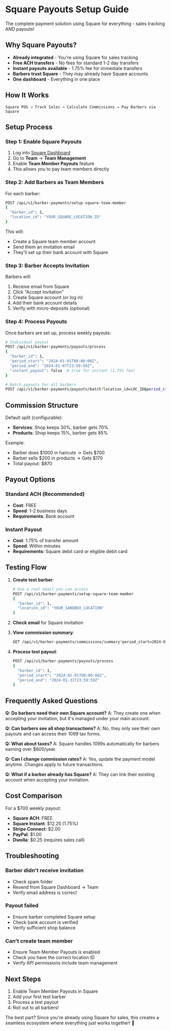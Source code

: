 # Square Payouts Setup Guide

The complete payment solution using Square for everything - sales tracking AND payouts!

## Why Square Payouts?

- **Already integrated** - You're using Square for sales tracking
- **Free ACH transfers** - No fees for standard 1-2 day transfers
- **Instant payouts available** - 1.75% fee for immediate transfers
- **Barbers trust Square** - They may already have Square accounts
- **One dashboard** - Everything in one place

## How It Works

```
Square POS → Track Sales → Calculate Commissions → Pay Barbers via Square
```

## Setup Process

### Step 1: Enable Square Payouts

1. Log into [Square Dashboard](https://squareup.com/dashboard)
2. Go to **Team** → **Team Management**
3. Enable **Team Member Payouts** feature
4. This allows you to pay team members directly

### Step 2: Add Barbers as Team Members

For each barber:

```bash
POST /api/v1/barber-payments/setup-square-team-member
{
  "barber_id": 1,
  "location_id": "YOUR_SQUARE_LOCATION_ID"
}
```

This will:
- Create a Square team member account
- Send them an invitation email
- They'll set up their bank account with Square

### Step 3: Barber Accepts Invitation

Barbers will:
1. Receive email from Square
2. Click "Accept Invitation"
3. Create Square account (or log in)
4. Add their bank account details
5. Verify with micro-deposits (optional)

### Step 4: Process Payouts

Once barbers are set up, process weekly payouts:

```bash
# Individual payout
POST /api/v1/barber-payments/payouts/process
{
  "barber_id": 1,
  "period_start": "2024-01-01T00:00:00Z",
  "period_end": "2024-01-07T23:59:59Z",
  "instant_payout": false  # true for instant (1.75% fee)
}

# Batch payouts for all barbers
POST /api/v1/barber-payments/payouts/batch?location_id=LOC_ID&period_start=2024-01-01&period_end=2024-01-07
```

## Commission Structure

Default split (configurable):
- **Services**: Shop keeps 30%, barber gets 70%
- **Products**: Shop keeps 15%, barber gets 85%

Example:
- Barber does $1000 in haircuts → Gets $700
- Barber sells $200 in products → Gets $170
- Total payout: $870

## Payout Options

### Standard ACH (Recommended)
- **Cost**: FREE
- **Speed**: 1-2 business days
- **Requirements**: Bank account

### Instant Payout
- **Cost**: 1.75% of transfer amount
- **Speed**: Within minutes
- **Requirements**: Square debit card or eligible debit card

## Testing Flow

1. **Create test barber**:
   ```bash
   # Use a real email you can access
   POST /api/v1/barber-payments/setup-square-team-member
   {
     "barber_id": 1,
     "location_id": "YOUR_SANDBOX_LOCATION"
   }
   ```

2. **Check email** for Square invitation

3. **View commission summary**:
   ```bash
   GET /api/v1/barber-payments/commissions/summary?period_start=2024-01-01&period_end=2024-01-31
   ```

4. **Process test payout**:
   ```bash
   POST /api/v1/barber-payments/payouts/process
   {
     "barber_id": 1,
     "period_start": "2024-01-01T00:00:00Z",
     "period_end": "2024-01-31T23:59:59Z"
   }
   ```

## Frequently Asked Questions

**Q: Do barbers need their own Square account?**
A: They create one when accepting your invitation, but it's managed under your main account.

**Q: Can barbers see all shop transactions?**
A: No, they only see their own payouts and can access their 1099 tax forms.

**Q: What about taxes?**
A: Square handles 1099s automatically for barbers earning over $600/year.

**Q: Can I change commission rates?**
A: Yes, update the payment model anytime. Changes apply to future transactions.

**Q: What if a barber already has Square?**
A: They can link their existing account when accepting your invitation.

## Cost Comparison

For a $700 weekly payout:
- **Square ACH**: FREE
- **Square Instant**: $12.25 (1.75%)
- **Stripe Connect**: $2.00
- **PayPal**: $1.00
- **Dwolla**: $0.25 (requires sales call)

## Troubleshooting

### Barber didn't receive invitation
- Check spam folder
- Resend from Square Dashboard → Team
- Verify email address is correct

### Payout failed
- Ensure barber completed Square setup
- Check bank account is verified
- Verify sufficient shop balance

### Can't create team member
- Ensure Team Member Payouts is enabled
- Check you have the correct location ID
- Verify API permissions include team management

## Next Steps

1. Enable Team Member Payouts in Square
2. Add your first test barber
3. Process a test payout
4. Roll out to all barbers!

The best part? Since you're already using Square for sales, this creates a seamless ecosystem where everything just works together! 🎯
